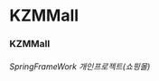 # KZMMall
<div>
  <h3>KZMMall</h3>
</div>
</hr>
<div>
  <h6>SpringFrameWork 개인프로젝트(쇼핑몰)</h6>
</div>
